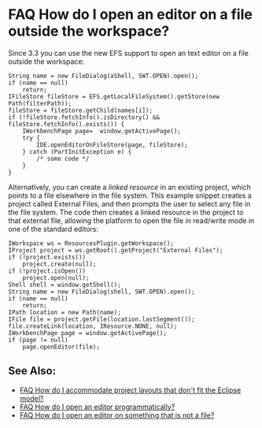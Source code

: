 

FAQ How do I open an editor on a file outside the workspace?
============================================================

Since 3.3 you can use the new EFS support to open an text editor on a file outside the workspace:

    String name = new FileDialog(aShell, SWT.OPEN).open();
    if (name == null)
        return;
    IFileStore fileStore = EFS.getLocalFileSystem().getStore(new Path(filterPath));
    fileStore = fileStore.getChild(names[i]);
    if (!fileStore.fetchInfo().isDirectory() && fileStore.fetchInfo().exists()) {
        IWorkbenchPage page=  window.getActivePage();
        try {
            IDE.openEditorOnFileStore(page, fileStore);
        } catch (PartInitException e) {
            /* some code */
        }
    }

Alternatively, you can create a _linked resource_ in an existing project, which points to a file elsewhere in the file system. This example snippet creates a project called External Files, and then prompts the user to select any file in the file system. The code then creates a linked resource in the project to that external file, allowing the platform to open the file in read/write mode in one of the standard editors:

    IWorkspace ws = ResourcesPlugin.getWorkspace();
    IProject project = ws.getRoot().getProject("External Files");
    if (!project.exists())
        project.create(null);
    if (!project.isOpen())
        project.open(null);
    Shell shell = window.getShell();
    String name = new FileDialog(shell, SWT.OPEN).open();
    if (name == null)
        return;
    IPath location = new Path(name);
    IFile file = project.getFile(location.lastSegment());
    file.createLink(location, IResource.NONE, null);
    IWorkbenchPage page = window.getActivePage();
    if (page != null)
        page.openEditor(file);

See Also:
---------

*   [FAQ How do I accommodate project layouts that don't fit the Eclipse model?](./FAQ_How_do_I_accommodate_project_layouts_that_don%27t_fit_the_Eclipse_model.md "FAQ How do I accommodate project layouts that don't fit the Eclipse model?")
*   [FAQ How do I open an editor programmatically?](./FAQ_How_do_I_open_an_editor_programmatically.md "FAQ How do I open an editor programmatically?")
*   [FAQ How do I open an editor on something that is not a file?](./FAQ_How_do_I_open_an_editor_on_something_that_is_not_a_file.md "FAQ How do I open an editor on something that is not a file?")

